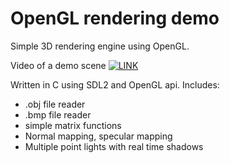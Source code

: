 #  OpenGL rendering demo
Simple 3D rendering engine using OpenGL.

Video of a demo scene [![LINK](https://img.youtube.com/vi/smWuAJsEIFw/0.jpg)](https://youtu.be/smWuAJsEIFw)

Written in C using SDL2 and OpenGL api.
Includes:
- .obj file reader
- .bmp file reader
- simple matrix functions
- Normal mapping, specular mapping
- Multiple point lights with real time shadows
